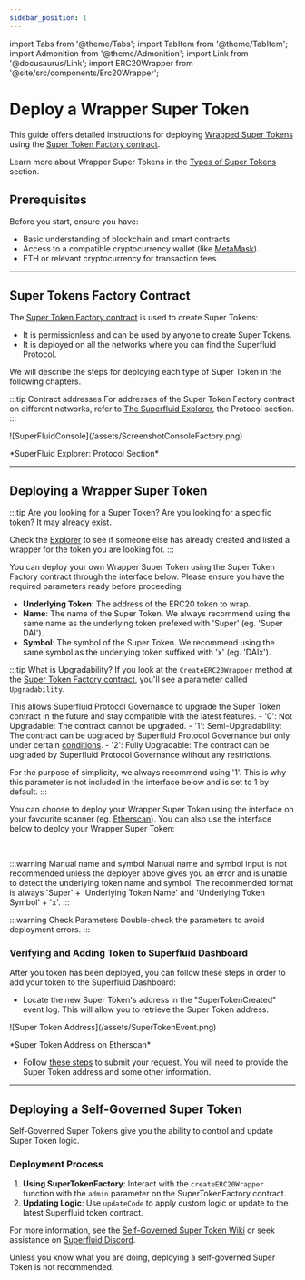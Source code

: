 ```yaml
---
sidebar_position: 1
---
```

import Tabs from '@theme/Tabs';
import TabItem from '@theme/TabItem';
import Admonition from '@theme/Admonition';
import Link from '@docusaurus/Link';
import ERC20Wrapper from '@site/src/components/Erc20Wrapper';

# Deploy a Wrapper Super Token

This guide offers detailed instructions for deploying [Wrapped Super Tokens](/docs/protocol/super-tokens/overview#1-wrapper-super-tokens) using the [Super Token Factory contract](#super-tokens-factory-contract).

<Admonition type="info">

Learn more about Wrapper Super Tokens in the [Types of Super Tokens](/docs/protocol/super-tokens/overview.mdx#types-of-super-tokens) section.

</Admonition>

## Prerequisites

Before you start, ensure you have:

- Basic understanding of blockchain and smart contracts.
- Access to a compatible cryptocurrency wallet (like [MetaMask](https://metamask.io/)).
- ETH or relevant cryptocurrency for transaction fees.

---
## Super Tokens Factory Contract

The [Super Token Factory contract](https://github.com/superfluid-finance/protocol-monorepo/blob/dev/packages/ethereum-contracts/contracts/superfluid/SuperTokenFactory.sol) is used to create Super Tokens:
- It is permissionless and can be used by anyone to create Super Tokens.
- It is deployed on all the networks where you can find the Superfluid Protocol.

We will describe the steps for deploying each type of Super Token in the following chapters.

:::tip Contract addresses
For addresses of the Super Token Factory contract on different networks, refer to [The Superfluid Explorer](https://Explorer.superfluid.finance/), the Protocol section.
:::

<div style={{ display: 'flex', justifyContent: 'center' }}>
    ![SuperFluidConsole](/assets/ScreenshotConsoleFactory.png)
</div>
<div style={{ display: 'flex', justifyContent: 'center' }}>
    <p>*SuperFluid Explorer: Protocol Section*</p>
</div>

---

## Deploying a Wrapper Super Token

:::tip Are you looking for a Super Token?
Are you looking for a specific token? It may already exist.

Check the [Explorer](https://Explorer.superfluid.finance/) to see if someone else has already created and listed a wrapper for the token you are looking for.
:::

You can deploy your own Wrapper Super Token using the Super Token Factory contract through the interface below. Please ensure you have the required parameters ready before proceeding:
- **Underlying Token**: The address of the ERC20 token to wrap.
- **Name**: The name of the Super Token. We always recommend using the same name as the underlying token prefexed with 'Super' (eg. 'Super DAI').
- **Symbol**: The symbol of the Super Token. We recommend using the same symbol as the underlying token suffixed with 'x' (eg. 'DAIx').

:::tip What is Upgradability?
If you look at the `CreateERC20Wrapper` method at the [Super Token Factory contract](https://github.com/superfluid-finance/protocol-monorepo/blob/dev/packages/ethereum-contracts/contracts/superfluid/SuperTokenFactory.sol), you'll see a parameter called `Upgradability`.

This allows Superfluid Protocol Governance to upgrade the Super Token contract in the future and stay compatible with the latest features.
    - '0': Not Upgradable: The contract cannot be upgraded.
    - '1': Semi-Upgradability: The contract can be upgraded by Superfluid Protocol Governance but only under certain [conditions](https://github.com/superfluid-finance/protocol-monorepo/wiki/About-Super-Token-Classification).
    - '2': Fully Upgradable: The contract can be upgraded by Superfluid Protocol Governance without any restrictions.

For the purpose of simplicity, we always recommend using '1'. This is why this parameter is not included in the interface below and is set to 1 by default.
:::

You can choose to deploy your Wrapper Super Token using the interface on your favourite scanner (eg. [Etherscan](https://etherscan.io/)).
You can also use the interface below to deploy your Wrapper Super Token:
<ERC20Wrapper/>

<br/>

:::warning Manual name and symbol
Manual name and symbol input is not recommended unless the deployer above gives you an error and is unable to detect the underlying token name and symbol. The recommended format is always 'Super' + 'Underlying Token Name' and 'Underlying Token Symbol' + 'x'.
:::

:::warning Check Parameters
Double-check the parameters to avoid deployment errors.
:::

### Verifying and Adding Token to Superfluid Dashboard

After you token has been deployed, you can follow these steps in order to add your token to the Superfluid Dashboard:
- Locate the new Super Token's address in the "SuperTokenCreated" event log. This will allow you to retrieve the Super Token address.

<div style={{ display: 'flex', justifyContent: 'center' }}>
    ![Super Token Address](/assets/SuperTokenEvent.png)
</div>
<div style={{ display: 'flex', justifyContent: 'center' }}>
    <p>*Super Token Address on Etherscan*</p>
</div>

- Follow [these steps](/docs/protocol/contribute/submit-token-dashboard) to submit your request. You will need to provide the Super Token address and some other information.

---

## Deploying a Self-Governed Super Token

Self-Governed Super Tokens give you the ability to control and update Super Token logic.

### Deployment Process

1. **Using SuperTokenFactory**: Interact with the `createERC20Wrapper` function with the `admin` parameter on the SuperTokenFactory contract.
2. **Updating Logic**: Use `updateCode` to apply custom logic or update to the latest Superfluid token contract.

<Admonition type="tip">

For more information, see the [Self-Governed Super Token Wiki](https://github.com/superfluid-finance/protocol-monorepo/wiki/Self-Governed-Super-Token) or seek assistance on [Superfluid Discord](https://discord.superfluid.finance/).

</Admonition>

<Admonition type="warning" title="Be careful!">

Unless you know what you are doing, deploying a self-governed Super Token is not recommended.

</Admonition>
